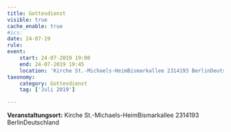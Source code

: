 ```yaml
---
title: Gottesdienst
visible: true
cache_enable: true
#ics: 
date: 24-07-19
rule: 
event:
	start: 24-07-2019 19:00
	end: 24-07-2019 19:45
	location: 'Kirche St.-Michaels-HeimBismarkallee 2314193 BerlinDeutschland'
taxonomy:
	category: Gottesdienst
	tag: ['Juli 2019']

---
```




**Veranstaltungsort:** Kirche St.-Michaels-HeimBismarkallee 2314193 BerlinDeutschland


